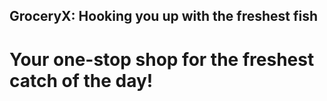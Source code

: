 ## GroceryX: Hooking you up with the freshest fish

# Your one-stop shop for the freshest catch of the day!
